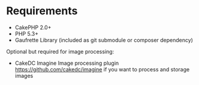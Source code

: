 Requirements
============

 * CakePHP 2.0+
 * PHP 5.3+
 * Gaufrette Library (included as git submodule or composer dependency)

Optional but required for image processing:

 * CakeDC Imagine Image processing plugin https://github.com/cakedc/imagine if you want to process and storage images

